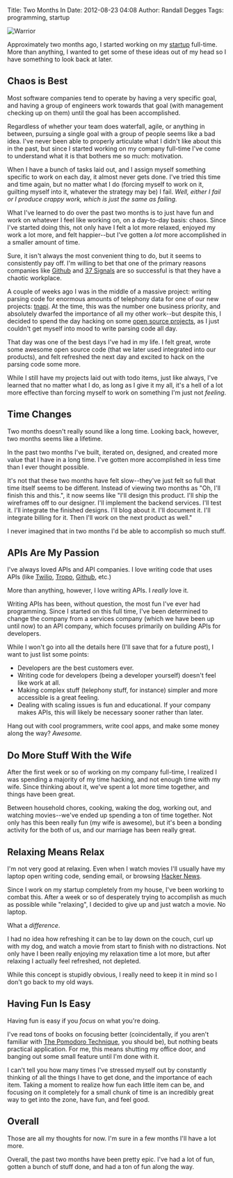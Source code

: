 Title: Two Months In
Date: 2012-08-23 04:08
Author: Randall Degges
Tags: programming, startup


![Warrior][]

Approximately two months ago, I started working on my [startup][] full-time.
More than anything, I wanted to get some of these ideas out of my head so I have
something to look back at later.


## Chaos is Best

Most software companies tend to operate by having a very specific goal, and
having a group of engineers work towards that goal (with management checking up
on them) until the goal has been accomplished.

Regardless of whether your team does waterfall, agile, or anything in between,
pursuing a single goal with a group of people seems like a bad idea. I've never
been able to properly articulate what I didn't like about this in the past, but
since I started working on my company full-time I've come to understand what it
is that bothers me so much: motivation.

When I have a bunch of tasks laid out, and I assign myself something specific to
work on each day, it almost never gets done. I've tried this time and time
again, but no matter what I do (forcing myself to work on it, guilting myself
into it, whatever the strategy may be) I fail. *Well, either I fail or I produce
crappy work, which is just the same as failing.*

What I've learned to do over the past two months is to just have fun and work on
whatever I feel like working on, on a day-to-day basis: chaos. Since I've
started doing this, not only have I felt a lot more relaxed, enjoyed my work a
lot more, and felt happier--but I've gotten a *lot* more accomplished in a
smaller amount of time.

Sure, it isn't always the most convenient thing to do, but it seems to
consistently pay off. I'm willing to bet that one of the primary reasons
companies like [Github][] and [37 Signals][] are so successful is that they have
a chaotic workplace.

A couple of weeks ago I was in the middle of a massive project: writing parsing
code for enormous amounts of telephony data for one of our new projects:
[tnapi][]. At the time, this was the number one business priority, and
absolutely dwarfed the importance of all my other work--but despite this, I
decided to spend the day hacking on some [open source projects][], as I just
couldn't get myself into mood to write parsing code all day.

That day was one of the best days I've had in my life. I felt great, wrote some
awesome open source code (that we later used integrated into our products), and
felt refreshed the next day and excited to hack on the parsing code some more.

While I still have my projects laid out with todo items, just like always, I've
learned that no matter what I do, as long as I give it my all, it's a hell of a
lot more effective than forcing myself to work on something I'm just not
*feeling*.


## Time Changes

Two months doesn't really sound like a long time. Looking back, however, two
months seems like a lifetime.

In the past two months I've built, iterated on, designed, and created more value
that I have in a long time. I've gotten more accomplished in less time than I
ever thought possible.

It's not that these two months have felt slow--they've just felt so full that
time itself seems to be different. Instead of viewing two months as "Oh, I'll
finish this and this.", it now seems like "I'll design this product. I'll ship
the wireframes off to our designer. I'll implement the backend services. I'll
test it. I'll integrate the finished designs. I'll blog about it. I'll document
it. I'll integrate billing for it. Then I'll work on the next product as well."

I never imagined that in two months I'd be able to accomplish so much stuff.


## APIs Are My Passion

I've always loved APIs and API companies. I love writing code that uses APIs
(like [Twilio][], [Tropo][], [Github][1], etc.)

More than anything, however, I love writing APIs. I *really* love it.

Writing APIs has been, without question, the most fun I've ever had programming.
Since I started on this full time, I've been determined to change the company
from a services company (which we have been up until now) to an API company,
which focuses primarily on building APIs for developers.

While I won't go into all the details here (I'll save that for a future post), I
want to just list some points:

-   Developers are the best customers ever.
-   Writing code for developers (being a developer yourself) doesn't feel like
    work at all.
-   Making complex stuff (telephony stuff, for instance) simpler and more
    accessible is a great feeling.
-   Dealing with scaling issues is fun and educational. If your company makes
    APIs, this will likely be necessary sooner rather than later.

Hang out with cool programmers, write cool apps, and make some money along the
way? *Awesome.*


## Do More Stuff With the Wife

After the first week or so of working on my company full-time, I realized I was
spending a majority of my time hacking, and not enough time with my wife. Since
thinking about it, we've spent a lot more time together, and things have been
great.

Between household chores, cooking, waking the dog, working out, and watching
movies--we've ended up spending a ton of time together. Not only has this been
really fun (my wife is awesome), but it's been a bonding activity for the both
of us, and our marriage has been really great.


## Relaxing Means Relax

I'm not very good at relaxing. Even when I watch movies I'll usually have my
laptop open writing code, sending email, or browsing [Hacker News][].

Since I work on my startup completely from my house, I've been working to combat
this. After a week or so of desperately trying to accomplish as much as possible
while "relaxing", I decided to give up and just watch a movie. No laptop.

What a *difference*.

I had no idea how refreshing it can be to lay down on the couch, curl up with my
dog, and watch a movie from start to finish with no distractions. Not only have
I been really enjoying my relaxation time a lot more, but after relaxing I
actually feel refreshed, not depleted.

While this concept is stupidly obvious, I really need to keep it in mind so I
don't go back to my old ways.


## Having Fun Is Easy

Having fun is easy if you *focus* on what you're doing.

I've read tons of books on focusing better (coincidentally, if you aren't
familiar with [The Pomodoro Technique][], you should be), but nothing beats
practical application. For me, this means shutting my office door, and banging
out some small feature until I'm done with it.

I can't tell you how many times I've stressed myself out by constantly thinking
of all the things I have to get done, and the importance of each item. Taking a
moment to realize how fun each little item can be, and focusing on it completely
for a small chunk of time is an incredibly great way to get into the zone, have
fun, and feel good.


## Overall

Those are all my thoughts for now. I'm sure in a few months I'll have a lot
more. 

Overall, the past two months have been pretty epic. I've had a lot of fun,
gotten a bunch of stuff done, and had a ton of fun along the way.


  [Warrior]: http://getfile0.posterous.com/getfile/files.posterous.com/temp-2012-08-22/scHxCkyzkaCDjFgrtzngFknzjcuacszzInyCaDpAzrvnFFBacazbmkkHFwcB/warrior.jpg.scaled696.jpg
  [startup]: https://www.telephonyresearch.com/ "Telephony Research"
  [Github]: https://github.com/
  [37 Signals]: http://37signals.com/
  [tnapi]: http://tnapi.com/ "tnAPI - A simple telephony data API."
  [open source projects]: https://github.com/rdegges "My Github"
  [Twilio]: http://www.twilio.com/ "Twilio"
  [Tropo]: https://www.tropo.com/home.jsp "Tropo"
  [1]: https://github.com/ "Github"
  [Hacker News]: http://news.ycombinator.com/ "Hacker News"
  [The Pomodoro Technique]: http://www.amazon.com/gp/product/1934356506/ref=as_li_ss_tl?ie=UTF8&camp=1789&creative=390957&creativeASIN=1934356506&linkCode=as2&tag=rdegges-20 "The Pomodoro Technique"

